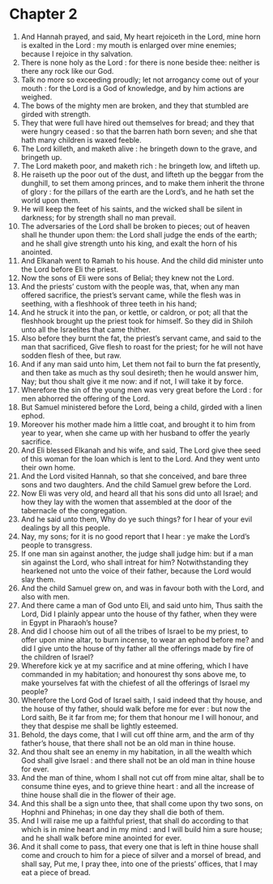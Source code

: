 # Chapter 2

1. And Hannah prayed, and said, My heart rejoiceth in the Lord, mine horn is exalted in the Lord : my mouth is enlarged over mine enemies; because I rejoice in thy salvation.
2. There is none holy as the Lord : for there is none beside thee: neither is there any rock like our God.
3. Talk no more so exceeding proudly; let not arrogancy come out of your mouth : for the Lord is a God of knowledge, and by him actions are weighed.
4. The bows of the mighty men are broken, and they that stumbled are girded with strength.
5. They that were full have hired out themselves for bread; and they that were hungry ceased : so that the barren hath born seven; and she that hath many children is waxed feeble.
6. The Lord killeth, and maketh alive : he bringeth down to the grave, and bringeth up.
7. The Lord maketh poor, and maketh rich : he bringeth low, and lifteth up.
8. He raiseth up the poor out of the dust, and lifteth up the beggar from the dunghill, to set them among princes, and to make them inherit the throne of glory : for the pillars of the earth are the Lord’s, and he hath set the world upon them.
9. He will keep the feet of his saints, and the wicked shall be silent in darkness; for by strength shall no man prevail.
10. The adversaries of the Lord shall be broken to pieces; out of heaven shall he thunder upon them: the Lord shall judge the ends of the earth; and he shall give strength unto his king, and exalt the horn of his anointed.
11. And Elkanah went to Ramah to his house. And the child did minister unto the Lord before Eli the priest.
12. Now the sons of Eli were sons of Belial; they knew not the Lord.
13. And the priests’ custom with the people was, that, when any man offered sacrifice, the priest’s servant came, while the flesh was in seething, with a fleshhook of three teeth in his hand;
14. And he struck it into the pan, or kettle, or caldron, or pot; all that the fleshhook brought up the priest took for himself. So they did in Shiloh unto all the Israelites that came thither.
15. Also before they burnt the fat, the priest’s servant came, and said to the man that sacrificed, Give flesh to roast for the priest; for he will not have sodden flesh of thee, but raw.
16. And if any man said unto him, Let them not fail to burn the fat presently, and then take as much as thy soul desireth; then he would answer him, Nay; but thou shalt give it me now: and if not, I will take it by force.
17. Wherefore the sin of the young men was very great before the Lord : for men abhorred the offering of the Lord.
18. But Samuel ministered before the Lord, being a child, girded with a linen ephod.
19. Moreover his mother made him a little coat, and brought it to him from year to year, when she came up with her husband to offer the yearly sacrifice.
20. And Eli blessed Elkanah and his wife, and said, The Lord give thee seed of this woman for the loan which is lent to the Lord. And they went unto their own home.
21. And the Lord visited Hannah, so that she conceived, and bare three sons and two daughters. And the child Samuel grew before the Lord.
22. Now Eli was very old, and heard all that his sons did unto all Israel; and how they lay with the women that assembled at the door of the tabernacle of the congregation.
23. And he said unto them, Why do ye such things? for I hear of your evil dealings by all this people.
24. Nay, my sons; for it is no good report that I hear : ye make the Lord’s people to transgress.
25. If one man sin against another, the judge shall judge him: but if a man sin against the Lord, who shall intreat for him? Notwithstanding they hearkened not unto the voice of their father, because the Lord would slay them.
26. And the child Samuel grew on, and was in favour both with the Lord, and also with men.
27. And there came a man of God unto Eli, and said unto him, Thus saith the Lord, Did I plainly appear unto the house of thy father, when they were in Egypt in Pharaoh’s house?
28. And did I choose him out of all the tribes of Israel to be my priest, to offer upon mine altar, to burn incense, to wear an ephod before me? and did I give unto the house of thy father all the offerings made by fire of the children of Israel?
29. Wherefore kick ye at my sacrifice and at mine offering, which I have commanded in my habitation; and honourest thy sons above me, to make yourselves fat with the chiefest of all the offerings of Israel my people?
30. Wherefore the Lord God of Israel saith, I said indeed that thy house, and the house of thy father, should walk before me for ever : but now the Lord saith, Be it far from me; for them that honour me I will honour, and they that despise me shall be lightly esteemed.
31. Behold, the days come, that I will cut off thine arm, and the arm of thy father’s house, that there shall not be an old man in thine house.
32. And thou shalt see an enemy in my habitation, in all the wealth which God shall give Israel : and there shall not be an old man in thine house for ever.
33. And the man of thine, whom I shall not cut off from mine altar, shall be to consume thine eyes, and to grieve thine heart : and all the increase of thine house shall die in the flower of their age.
34. And this shall be a sign unto thee, that shall come upon thy two sons, on Hophni and Phinehas; in one day they shall die both of them.
35. And I will raise me up a faithful priest, that shall do according to that which is in mine heart and in my mind : and I will build him a sure house; and he shall walk before mine anointed for ever.
36. And it shall come to pass, that every one that is left in thine house shall come and crouch to him for a piece of silver and a morsel of bread, and shall say, Put me, I pray thee, into one of the priests’ offices, that I may eat a piece of bread.


